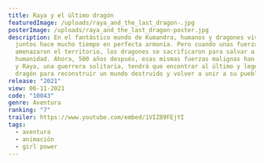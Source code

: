 ```yaml
---
title: Raya y el último dragón
featuredImage: /uploads/raya_and_the_last_dragon-.jpg
posterImage: /uploads/raya_and_the_last_dragon-poster.jpg
description: En el fantástico mundo de Kumandra, humanos y dragones vivieron
  juntos hace mucho tiempo en perfecta armonía. Pero cuando unas fuerzas del mal
  amenazaron el territorio, los dragones se sacrificaron para salvar a la
  humanidad. Ahora, 500 años después, esas mismas fuerzas malignas han regresado
  y Raya, una guerrera solitaria, tendrá que encontrar al último y legendario
  dragón para reconstruir un mundo destruido y volver a unir a su pueblo.
release: "2021"
view: 06-11-2021
code: "10043"
genre: Aventura
ranking: "7"
trailer: https://www.youtube.com/embed/1VIZ89FEjYI
tags:
  - aventura
  - animación
  - girl power
---
```

